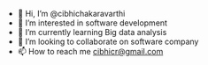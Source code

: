 - 👋 Hi, I’m @cibhichakaravarthi
- 👀 I’m interested in software development
- 🌱 I’m currently learning Big data analysis
- 💞️ I’m looking to collaborate on software company
- 📫 How to reach me cibhicr@gmail.com

<!---
cibhichakaravarthi/cibhichakaravarthi is a ✨ special ✨ repository because its `README.md` (this file) appears on your GitHub profile.
You can click the Preview link to take a look at your changes.
--->
